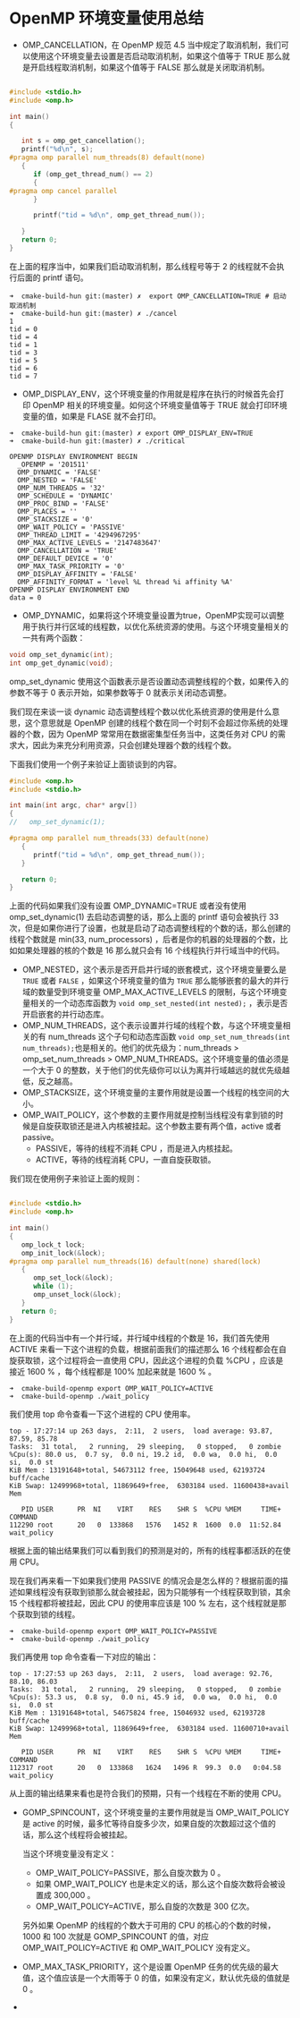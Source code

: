 # OpenMP 环境变量使用总结

- OMP_CANCELLATION，在 OpenMP 规范 4.5 当中规定了取消机制，我们可以使用这个环境变量去设置是否启动取消机制，如果这个值等于 TRUE 那么就是开启线程取消机制，如果这个值等于 FALSE 那么就是关闭取消机制。

```c

#include <stdio.h>
#include <omp.h>

int main()
{

   int s = omp_get_cancellation();
   printf("%d\n", s);
#pragma omp parallel num_threads(8) default(none)
   {
      if (omp_get_thread_num() == 2)
      {
#pragma omp cancel parallel
      }

      printf("tid = %d\n", omp_get_thread_num());

   }
   return 0;
}
```

在上面的程序当中，如果我们启动取消机制，那么线程号等于 2 的线程就不会执行后面的 printf 语句。

```shell
➜  cmake-build-hun git:(master) ✗  export OMP_CANCELLATION=TRUE # 启动取消机制
➜  cmake-build-hun git:(master) ✗ ./cancel 
1
tid = 0
tid = 4
tid = 1
tid = 3
tid = 5
tid = 6
tid = 7
```

- OMP_DISPLAY_ENV，这个环境变量的作用就是程序在执行的时候首先会打印 OpenMP 相关的环境变量。如何这个环境变量值等于 TRUE 就会打印环境变量的值，如果是 FLASE 就不会打印。

```shell
➜  cmake-build-hun git:(master) ✗ export OMP_DISPLAY_ENV=TRUE   
➜  cmake-build-hun git:(master) ✗ ./critical 

OPENMP DISPLAY ENVIRONMENT BEGIN
  _OPENMP = '201511'
  OMP_DYNAMIC = 'FALSE'
  OMP_NESTED = 'FALSE'
  OMP_NUM_THREADS = '32'
  OMP_SCHEDULE = 'DYNAMIC'
  OMP_PROC_BIND = 'FALSE'
  OMP_PLACES = ''
  OMP_STACKSIZE = '0'
  OMP_WAIT_POLICY = 'PASSIVE'
  OMP_THREAD_LIMIT = '4294967295'
  OMP_MAX_ACTIVE_LEVELS = '2147483647'
  OMP_CANCELLATION = 'TRUE'
  OMP_DEFAULT_DEVICE = '0'
  OMP_MAX_TASK_PRIORITY = '0'
  OMP_DISPLAY_AFFINITY = 'FALSE'
  OMP_AFFINITY_FORMAT = 'level %L thread %i affinity %A'
OPENMP DISPLAY ENVIRONMENT END
data = 0
```

- OMP_DYNAMIC，如果将这个环境变量设置为true，OpenMP实现可以调整用于执行并行区域的线程数，以优化系统资源的使用。与这个环境变量相关的一共有两个函数：

```c
void omp_set_dynamic(int);
int omp_get_dynamic(void);
```

omp_set_dynamic 使用这个函数表示是否设置动态调整线程的个数，如果传入的参数不等于 0 表示开始，如果参数等于 0 就表示关闭动态调整。

我们现在来谈一谈 dynamic 动态调整线程个数以优化系统资源的使用是什么意思，这个意思就是 OpenMP 创建的线程个数在同一个时刻不会超过你系统的处理器的个数，因为 OpenMP 常常用在数据密集型任务当中，这类任务对 CPU 的需求大，因此为来充分利用资源，只会创建处理器个数的线程个数。

下面我们使用一个例子来验证上面锁谈到的内容。

```c
#include <omp.h>
#include <stdio.h>

int main(int argc, char* argv[])
{
//   omp_set_dynamic(1);

#pragma omp parallel num_threads(33) default(none)
   {
      printf("tid = %d\n", omp_get_thread_num());
   }

   return 0;
}
```

上面的代码如果我们没有设置 OMP_DYNAMIC=TRUE 或者没有使用 omp_set_dynamic(1) 去启动态调整的话，那么上面的 printf 语句会被执行 33 次，但是如果你进行了设置，也就是启动了动态调整线程的个数的话，那么创建的线程个数就是 min(33, num_processors) ，后者是你的机器的处理器的个数，比如如果处理器的核的个数是 16 那么就只会有 16 个线程执行并行域当中的代码。

- OMP_NESTED，这个表示是否开启并行域的嵌套模式，这个环境变量要么是 `TRUE` 或者 `FALSE` ，如果这个环境变量的值为 `TRUE` 那么能够嵌套的最大的并行域的数量受到环境变量 OMP_MAX_ACTIVE_LEVELS 的限制，与这个环境变量相关的一个动态库函数为 `void omp_set_nested(int nested);` ，表示是否开启嵌套的并行动态库。
- OMP_NUM_THREADS，这个表示设置并行域的线程个数，与这个环境变量相关的有 num_threads 这个子句和动态库函数 `void omp_set_num_threads(int num_threads);`也是相关的。他们的优先级为：num_threads > omp_set_num_threads > OMP_NUM_THREADS。这个环境变量的值必须是一个大于 0 的整数，关于他们的优先级你可以认为离并行域越远的就优先级越低，反之越高。
- OMP_STACKSIZE，这个环境变量的主要作用就是设置一个线程的栈空间的大小。
- OMP_WAIT_POLICY，这个参数的主要作用就是控制当线程没有拿到锁的时候是自旋获取锁还是进入内核被挂起。这个参数主要有两个值，active 或者 passive。
  - PASSIVE，等待的线程不消耗 CPU ，而是进入内核挂起。
  - ACTIVE，等待的线程消耗 CPU，一直自旋获取锁。

我们现在使用例子来验证上面的规则：

```c

#include <stdio.h>
#include <omp.h>

int main()
{
   omp_lock_t lock;
   omp_init_lock(&lock);
#pragma omp parallel num_threads(16) default(none) shared(lock)
   {
      omp_set_lock(&lock);
      while (1);
      omp_unset_lock(&lock);
   }
   return 0;
}
```

在上面的代码当中有一个并行域，并行域中线程的个数是 16，我们首先使用 ACTIVE 来看一下这个进程的负载，根据前面我们的描述那么 16 个线程都会在自旋获取锁，这个过程将会一直使用 CPU，因此这个进程的负载 %CPU ，应该是接近 1600 % ，每个线程都是 100% 加起来就是 1600 % 。

```shell
➜  cmake-build-openmp export OMP_WAIT_POLICY=ACTIVE 
➜  cmake-build-openmp ./wait_policy                
```

我们使用 top 命令查看一下这个进程的 CPU 使用率。

```shell
top - 17:27:14 up 263 days,  2:11,  2 users,  load average: 93.87, 87.59, 85.78
Tasks:  31 total,   2 running,  29 sleeping,   0 stopped,   0 zombie
%Cpu(s): 80.0 us,  0.7 sy,  0.0 ni, 19.2 id,  0.0 wa,  0.0 hi,  0.0 si,  0.0 st
KiB Mem : 13191648+total, 54673112 free, 15049648 used, 62193724 buff/cache
KiB Swap: 12499968+total, 11869649+free,  6303184 used. 11600438+avail Mem

   PID USER      PR  NI    VIRT    RES    SHR S  %CPU %MEM     TIME+ COMMAND
112290 root      20   0  133868   1576   1452 R  1600  0.0  11:52.84 wait_policy
```

根据上面的输出结果我们可以看到我们的预测是对的，所有的线程事都活跃的在使用 CPU。

现在我们再来看一下如果我们使用 PASSIVE 的情况会是怎么样的？根据前面的描述如果线程没有获取到锁那么就会被挂起，因为只能够有一个线程获取到锁，其余 15 个线程都将被挂起，因此 CPU 的使用率应该是  100 % 左右，这个线程就是那个获取到锁的线程。

```shell
➜  cmake-build-openmp export OMP_WAIT_POLICY=PASSIVE
➜  cmake-build-openmp ./wait_policy 
```

我们再使用 top 命令查看一下对应的输出：

```shell
top - 17:27:53 up 263 days,  2:11,  2 users,  load average: 92.76, 88.10, 86.03
Tasks:  31 total,   2 running,  29 sleeping,   0 stopped,   0 zombie
%Cpu(s): 53.3 us,  0.8 sy,  0.0 ni, 45.9 id,  0.0 wa,  0.0 hi,  0.0 si,  0.0 st
KiB Mem : 13191648+total, 54675824 free, 15046932 used, 62193728 buff/cache
KiB Swap: 12499968+total, 11869649+free,  6303184 used. 11600710+avail Mem

   PID USER      PR  NI    VIRT    RES    SHR S  %CPU %MEM     TIME+ COMMAND
112317 root      20   0  133868   1624   1496 R  99.3  0.0   0:04.58 wait_policy
```

从上面的输出结果来看也是符合我们的预期，只有一个线程在不断的使用 CPU。

- GOMP_SPINCOUNT，这个环境变量的主要作用就是当 OMP_WAIT_POLICY 是 active 的时候，最多忙等待自旋多少次，如果自旋的次数超过这个值的话，那么这个线程将会被挂起。

  当这个环境变量没有定义：

  - OMP_WAIT_POLICY=PASSIVE，那么自旋次数为 0 。
  - 如果 OMP_WAIT_POLICY 也是未定义的话，那么这个自旋次数将会被设置成 300,000 。
  - OMP_WAIT_POLICY=ACTIVE，那么自旋的次数是 300 亿次。

  另外如果 OpenMP 的线程的个数大于可用的 CPU 的核心的个数的时候，1000 和 100 次就是 GOMP_SPINCOUNT 的值，对应OMP_WAIT_POLICY=ACTIVE 和 OMP_WAIT_POLICY 没有定义。

- OMP_MAX_TASK_PRIORITY，这个是设置 OpenMP 任务的优先级的最大值，这个值应该是一个大雨等于 0 的值，如果没有定义，默认优先级的值就是 0 。

- 
